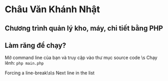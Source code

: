# Châu Văn Khánh Nhật
## Chương trình quản lý kho, máy, chi tiết bằng PHP
## Làm răng để chạy? 
Mở command line của bạn và truy cập vào thư mục source code \s Chạy lênh: `php main.php`


Forcing a line-break\s\s
Next line in the list
